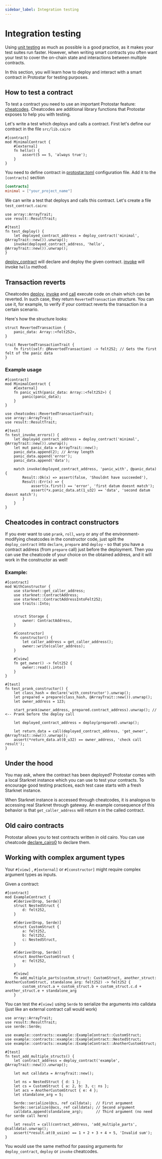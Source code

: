 ```yaml
---
sidebar_label: Integration testing
---
```


# Integration testing

Using [unit testing](./01-unit-testing.md) as much as possible is a good practice, as it makes your test suites run faster. However, when writing smart contracts you often want your test to cover the on-chain state and interactions between multiple contracts.

In this section, you will learn how to deploy and interact with a smart contract in Protostar for testing purposes. 

## How to test a contract
To test a contract you need to use an important Protostar feature:  [cheatcodes](./03-cheatcodes.md). Cheatcodes are additional library functions that Protostar exposes to help you with testing.

Let's write a test which deploys and calls a contract. First let's define our contract in the file `src/lib.cairo`

```cairo title="Deployed contract"
#[contract]
mod MinimalContract {
    #[external]
    fn hello() {
        assert(5 == 5, 'always true');
    }
}
```

You need to define contract in [protostar.toml](../04-protostar-toml.md) configuration
file. Add it to the `[contracts]` section
```toml title="Configuration file"
[contracts]
minimal = ["your_project_name"]
```

We can write a test that deploys and calls this contract. Let's create a file `test_contract.cairo`:
```cairo title="Example"
use array::ArrayTrait;
use result::ResultTrait;

#[test]
fn test_deploy() {
    let deployed_contract_address = deploy_contract('minimal', @ArrayTrait::new()).unwrap();
    invoke(deployed_contract_address, 'hello', @ArrayTrait::new()).unwrap();
}
```
[deploy_contract](./cheatcodes-reference/deploy_contract.md) will declare and deploy the given contract. [invoke](./cheatcodes-reference/invoke.md) will invoke `hello` method.

## Transaction reverts

Cheatcodes [deploy](./cheatcodes-reference/deploy.md), [invoke](./cheatcodes-reference/invoke.md) and [call](./cheatcodes-reference/call.md) execute code on chain which can be reverted.
In such case, they return `RevertedTransaction` structure. You can use it, for example, to verify if your contract reverts the transaction in a certain scenario.

Here's how the structure looks: 

```#[derive(Drop, Clone)]
struct RevertedTransaction {
    panic_data: Array::<felt252>, 
}

trait RevertedTransactionTrait {
    fn first(self: @RevertedTransaction) -> felt252; // Gets the first felt of the panic data
}
```

### Example usage

```cairo title="Deployed contract"
#[contract]
mod MinimalContract {
    #[external]
    fn panic_with(panic_data: Array::<felt252>) {
        panic(panic_data);
    }
}
```
```cairo title="Test"
use cheatcodes::RevertedTransactionTrait;
use array::ArrayTrait;
use result::ResultTrait;

#[test]
fn test_invoke_errors() {
    let deployed_contract_address = deploy_contract('minimal', @ArrayTrait::new()).unwrap();
    let mut panic_data = ArrayTrait::new();
    panic_data.append(2); // Array length
    panic_data.append('error');
    panic_data.append('data');
    
    match invoke(deployed_contract_address, 'panic_with', @panic_data) {
        Result::Ok(x) => assert(false, 'Shouldnt have succeeded'),
        Result::Err(x) => {
            assert(x.first() == 'error', 'first datum doesnt match');
            assert(*x.panic_data.at(1_u32) == 'data', 'second datum doesnt match');
        }
    }
}
```

## Cheatcodes in contract constructors

If you ever want to use `prank`, `roll`, `warp` or any of the environment-modifying cheatcodes in the constructor code, just 
split the `deploy_contract` into `declare`, `prepare` and `deploy` - so that you have a contract address 
(from `prepare` call) just before the deployment. Then you can use the cheatcode of your choice on the obtained address,
and it will work in the constructor as well!


### Example:
```cairo title="with_constructor.cairo"
#[contract]
mod WithConstructor {
    use starknet::get_caller_address;
    use starknet::ContractAddress;
    use starknet::ContractAddressIntoFelt252;
    use traits::Into;


    struct Storage {
        owner: ContractAddress,
    }

    #[constructor]
    fn constructor() {
        let caller_address = get_caller_address();
        owner::write(caller_address);
    }

    #[view]
    fn get_owner() -> felt252 {
        owner::read().into()
    }
}

```

```cairo title="test_with_constructor.cairo"
#[test]
fn test_prank_constructor() {
    let class_hash = declare('with_constructor').unwrap();
    let prepared = prepare(class_hash, @ArrayTrait::new()).unwrap();
    let owner_address = 123;

    start_prank(owner_address, prepared.contract_address).unwrap(); // <-- Prank before the deploy call

    let deployed_contract_address = deploy(prepared).unwrap();

    let return_data = call(deployed_contract_address, 'get_owner', @ArrayTrait::new()).unwrap();
    assert(*return_data.at(0_u32) == owner_address, 'check call result');
}
```

## Under the hood
You may ask, where the contract has been deployed? Protostar comes with a local Starknet instance which you can use to test your contracts. 
To encourage good testing practices, each test case starts with a fresh Starknet instance. 

When Starknet instance is accessed through cheatcodes, it is analogous to accessing real Starknet through gateway. An example consequence of this behavior is that `get_caller_address` will return `0` in the called contract.

## Old cairo contracts

Protostar allows you to test contracts written in old cairo. You can use cheatcode [declare_cairo0](./cheatcodes-reference/declare-cairo0.md) to declare them.

## Working with complex argument types

Your `#[view]` , `#[external]` or `#[constructor]` might require complex argument types as inputs. 

Given a contract:


```cairo title="Tested contract"
#[contract]
mod ExampleContract {
    #[derive(Drop, Serde)]
    struct NestedStruct {
        d: felt252,
    }

    #[derive(Drop, Serde)]
    struct CustomStruct {
        a: felt252,
        b: felt252,
        c: NestedStruct,
    }

    #[derive(Drop, Serde)]
    struct AnotherCustomStruct {
        e: felt252,
    }

    #[view]
    fn add_multiple_parts(custom_struct: CustomStruct, another_struct: AnotherCustomStruct, standalone_arg: felt252) -> felt252 {
        custom_struct.a + custom_struct.b + custom_struct.c.d + another_struct.e + standalone_arg
    }
```

You can test the `#[view]` using `Serde` to serialize the arguments into calldata (just like an external contract call would work)

```cairo title="ExampleContract test"
use array::ArrayTrait;
use result::ResultTrait;
use serde::Serde;

use example::contracts::example::ExampleContract::CustomStruct;
use example::contracts::example::ExampleContract::NestedStruct;
use example::contracts::example::ExampleContract::AnotherCustomStruct;

#[test]
fn test_add_multiple_structs() {
    let contract_address = deploy_contract('example', @ArrayTrait::new()).unwrap();

    let mut calldata = ArrayTrait::new();

    let ns = NestedStruct { d: 1 };
    let cs = CustomStruct { a: 2, b: 3, c: ns };
    let acs = AnotherCustomStruct { e: 4 };
    let standalone_arg = 5;

    Serde::serialize(@cs, ref calldata);  // First argument
    Serde::serialize(@acs, ref calldata); // Second argument
    calldata.append(standalone_arg);      // Third argument (no need for serde call here) 

    let result = call(contract_address, 'add_multiple_parts', @calldata).unwrap();
    assert(*result.at(0_usize) == 1 + 2 + 3 + 4 + 5, 'Invalid sum');
}
```

You would use the same method for passing arguments for `deploy_contract`, `deploy` or `invoke` cheatcodes.
